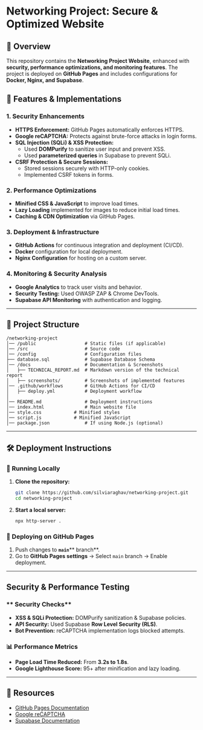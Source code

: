 # Networking Project: Secure & Optimized Website

## 📌 Overview

This repository contains the **Networking Project Website**, enhanced with **security, performance optimizations, and monitoring features**. The project is deployed on **GitHub Pages** and includes configurations for **Docker, Nginx, and Supabase**.

## 🚀 Features & Implementations

### **1. Security Enhancements**

- **HTTPS Enforcement:** GitHub Pages automatically enforces HTTPS.
- **Google reCAPTCHA:** Protects against brute-force attacks in login forms.
- **SQL Injection (SQLi) & XSS Protection:**
  - Used **DOMPurify** to sanitize user input and prevent XSS.
  - Used **parameterized queries** in Supabase to prevent SQLi.
- **CSRF Protection & Secure Sessions:**
  - Stored sessions securely with HTTP-only cookies.
  - Implemented CSRF tokens in forms.

### **2. Performance Optimizations**

- **Minified CSS & JavaScript** to improve load times.
- **Lazy Loading** implemented for images to reduce initial load times.
- **Caching & CDN Optimization** via GitHub Pages.

### **3. Deployment & Infrastructure**

- **GitHub Actions** for continuous integration and deployment (CI/CD).
- **Docker** configuration for local deployment.
- **Nginx Configuration** for hosting on a custom server.

### **4. Monitoring & Security Analysis**

- **Google Analytics** to track user visits and behavior.
- **Security Testing:** Used OWASP ZAP & Chrome DevTools.
- **Supabase API Monitoring** with authentication and logging.

---

## 📂 Project Structure

```
/networking-project
│── /public                  # Static files (if applicable)
│── /src                     # Source code
│── /config                  # Configuration files
├── database.sql             # Supabase Database Schema
│── /docs                    # Documentation & Screenshots
│   ├── TECHNICAL_REPORT.md  # Markdown version of the technical report
│   ├── screenshots/         # Screenshots of implemented features
│── .github/workflows        # GitHub Actions for CI/CD
│   ├── deploy.yml           # Deployment workflow
│             
│── README.md                # Deployment instructions
│── index.html               # Main website file
│── style.css            # Minified styles
│── script.js            # Minified JavaScript
│── package.json             # If using Node.js (optional)
```

---

## 🛠 Deployment Instructions

### **🔹 Running Locally**

1. **Clone the repository:**
   ```sh
   git clone https://github.com/silviaraghav/networking-project.git
   cd networking-project
   ```
2. **Start a local server:**
   ```sh
   npx http-server .
   ```

### **🔹 Deploying on GitHub Pages**

1. Push changes to **`main`**\*\* branch\*\*.
2. Go to **GitHub Pages settings** → Select `main` branch → Enable deployment.



---

##  Security & Performance Testing

### ** Security Checks**

- **XSS & SQLi Protection:** DOMPurify sanitization & Supabase policies.
- **API Security:** Used Supabase **Row Level Security (RLS)**.
- **Bot Prevention:** reCAPTCHA implementation logs blocked attempts.

### **📊 Performance Metrics**

- **Page Load Time Reduced:** From **3.2s to 1.8s**.
- **Google Lighthouse Score:** 95+ after minification and lazy loading.


---

## 🔗 Resources

- [GitHub Pages Documentation](https://pages.github.com/)
- [Google reCAPTCHA](https://www.google.com/recaptcha/about/)
- [Supabase Documentation](https://supabase.com/docs)



